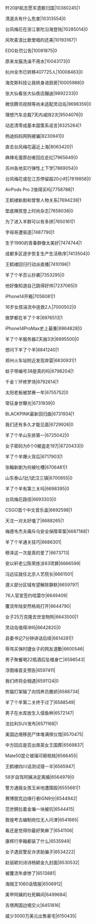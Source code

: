 歼20护航志愿军遗骸归国|10380245|1

清道夫有什么危害|10313554|0

台风梅花在浙江普陀沿海登陆|10285014|0

风吹麦浪比歌里唱的还美|10193167|1

EDG处罚公告|10091875|0

原来龙猫洗澡不用水|10043173|0

杭州全市已转移407725人|10008463|0

海克斯科技让我转身进厨房|10005988|0

张大仙看张大仙夜店蹦迪|9892233|0

微信腾讯视频等尚未适配灵动岛|9698359|0

理想汽车总裁7天内减持2次|9504076|0

动态清零成基本国策系谣言|8325264|1

杨迪妈妈网购被骗|8230941|0

直击台风梅花逼近上海|8063420|1

麻辣毛蛋原创者回应走红|7965649|0

苏州各地实行弹性上下学|7869054|0

台风梅花或在江苏停留超20小时|7819858|0

AirPods Pro 2值得买吗|7758788|1

王鹤棣新剧和曾黎人物关系|7694238|1

垫底辣孩登上时尚杂志|7658038|0

为了进入羊群可以有多拼|7650161|1

字母哥遭驱逐|7487790|1

生于1990的青春群像太美好|7474744|1

成都多区逐步恢复生产生活秩序|7413504|0

王鹤棣回归行动派直播|7410196|1

羊了个羊否认抄袭|7353295|0

他好像知道自己跳得好帅|7237065|0

iPhone14开箱|7056081|1

16岁女孩湍流中连救2人|7000502|0

做梦都在羊了个羊|6976513|1

iPhone14ProMax史上最重|6964828|0

羊了个羊服务器2天崩3次|6895500|0

想问下羊了个羊|6841240|1

郑州火车站附近发现弃婴|6830931|1

蚊子带编号38是真的吗|6798204|1

千金丫环修罗场|6792614|1

太阳老板被禁赛一年|6755752|0

常征身世曝光|6731939|0

BLACKPINK最新回归曲|6731934|1

我们还有多久才能见面|6729926|0

羊了个羊山东排第一|6725042|0

女子密码为6个0被盗走19万|6720433|0

羊了个羊爆火背后|6717903|1

张翰新剧为何被吐槽|6706481|1

山东泰山1比1武汉三镇|6700855|0

羊了个羊有第三关吗|6698395|0

台风梅花路径|6693303|0

CSGO首个中文音乐盒|6692598|1

天沈一对太好嗑了|6688265|1

梅德韦杰夫痛斥乌安全保障草案|6687188|1

羊了个羊通关技巧|6686301|

穆泽这一次是真的爱了|6673713|

安以轩老公陈荣炼涉83项罪|6666599|

冯远征就任北京人艺院长|6661501|

遵义部分区域有望解除静默|6659797|

76人官宣签约哈雷尔|6649409|

覆流年陆安然格局打开|6644790|

女子25万克隆去世宠物狗|6643500|1

灵动岛值得冲吗|6642820|0

县委书记7分钟讲话后续|6614281|1

辱骂买保时捷女子的网友道歉|6600546|

男子聚餐喝22瓶酒后坠楼身亡|6598543|

浮图缘首支预告|6597411|

我们终将会相遇|6591124|0

熊猫打架输了向饲养员撒娇|6588734|

羊了个羊第二关终于过了|6588549|

男子在水库放生入侵鱼种|6572147|

法拉利SUV发布|6571168|1

美国边境移民尸体堆满殡仪馆|6570475|

中方回应是否出席英女王国葬|6569837|

Mate50昆仑玻璃可砸核桃|6566455|

王鹤棣四川话测试错一半|6565947|

58岁自驾阿姨决定离婚|6564979|0

警方通报女孩玉米地遭围殴|6555661|1

赛博朋克边缘行者IGN9分|6544942|

范世錡拉着金瀚一块被坑|6544415|

敦煌考古编制岗位无人问津|6541665|

看还是觉得你最好笑麻了|6541106|

康辉行李箱都装了什么|6535949|

女子遇民警反诈求助骗子|6534222|

赵丽颖刘诗诗杨颖金九封面|6530532|

被覆流年虐惨了|6513881|

海贼王1060话情报|6506912|

美甲阿姨的社死瞬间|6499684|

吉塔两国边境交火|6451816|

威少3000万美元出售豪宅|6150435|

